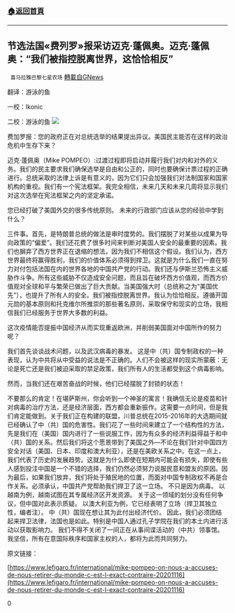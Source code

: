 ###  [:house:返回首頁](https://github.com/ourhimalayas/txt)
---

## 节选法国«费列罗»报采访迈克·蓬佩奥。迈克·蓬佩奥：“我们被指控脱离世界，这恰恰相反”
` 喜马拉雅巴黎七星农场` [轉載自GNews](https://gnews.org/zh-hans/581224/)

翻译：游泳的鱼

一校：Ikonic

二校：游泳的鱼
![]()![](https://gnews-media-offload.s3.amazonaws.com/wp-content/uploads/2020/11/22084038/reu_pompeo_paris.jpg)


费加罗报：您的政府正在对总统选举的结果提出异议。美国民主能否在这样的政治危机中生存下来？

迈克·蓬佩奥（Mike POMPEO）:过渡过程即将启动并履行我们对内和对外的义务。我们的民主要求我们确保选举是自由和公正的，同时也要确保计票过程的正确进行。总统采取的法律上诉是有意义的，因为它们只会加强我们对法制国家和国家机构的重视。我们有一个宪法框架。我完全相信，未来几天和未来几周将显示我们对这次选举在宪法框架之内的坚定承诺。

您已经打破了美国外交的很多传统原则。 未来的行政部门应该从您的经验中学到什么？

三件事。首先，是特朗普总统的做法是审时度势的。我们摆脱了对某些以成果为导向政策的“偏爱”。我们还花费了很多时间来判断对美国人安全的最重要的因素。我们也摒弃了西方世界正在退缩的想法，因为我们不相信这个假设。我们认为，西方世界最终将赢得胜利，我们的价值体系必须得到捍卫。这就是为什么我们一直在努力对付包括法国在内的世界各地的中国共产党的行动。我们还与伊斯兰恐怖主义威胁作斗争。所有这些威胁不仅造成安全问题，而且旨在破坏西方价值观，而西方价值观对全球和平与繁荣已做出了巨大贡献。当美国强大时（总统称之为“美国优先”），也提升了所有人的安全。我们被指控脱离世界。我认为恰恰相反。遵循开国元勋的基本原则和托克维尔所推崇的那些著名原则，采取保守和现实的立场，我相信我们已经服务于世界大多数的利益。

这次疫情能否提振中国经济从而实现重返欧洲，并削弱美国面对中国所作的努力呢？

我们首先谈谈战术问题，以及武汉病毒的暴发。 这是中（共）国专制政权的一种表现，认为中共将从中受益的说法是不正确的。人们不会被这样的现实所蒙蔽：无论是死亡还是我们被迫采取的禁足政策，我们所有人的生活都受到这个病毒影响。

然而，当我们还在艰苦奋战的时候，他们已经摆脱了封锁的状态！

不要那么的肯定！在堪萨斯州，你会听到一个神圣的寓言！我确信无论是疫苗和针对病毒的治疗方法，还是经济层面，西方都会重新振作。这需要一点时间，但是我们肯定能做到。关于我们正在构建的联盟，川普总统在2015-2016年的大选期间就已经确认了中（共）国的危害性。我们花了一些时间来建立了一个结构性的方法，先是我们在（美国）国内进行了一些说服工作，因为有众多的经济利益得益于和中（共）国的关系。然后我们将这个愿景带到了美国之外—不论在我们针对中国四方安全对话（美国、日本、印度和澳大利亚），还是在美欧关系之中。在这一点上，我们代表了历史的发展趋势。这就是为什么即使在短期内可能会有损失，即使有些人感到投注中国是一个不错的选择，我们仍然必须努力说服民意和盟友的原因。因为最后，如果我们放弃，我们将处于殖民地的位置，而面对中国专制政权不再是合作关系。必须承认，中国共产党帮助我们捍卫了这一立场。 不只是因为病毒。 以越南为例，越南试图在其专属经济区开发资源。 关于这一领域的划分没有任何争议，但中国对此表示质疑。 以澳大利亚为例，它已经表明了立场（捍卫其独立性，编者注）。 中（共）国现在想让其为此付出经济代价。 因此，我们必须团结起来捍卫法律，法国也是如此。特别是中国人通过孔子学院在我们的本土内进行活动以获取影响力。 我们不得不关闭了一间正在从事间谍活动的（中共）领事馆。 我坚信，所有在意国际秩序和国家主权的人，都将为此而共同努力。

原文链接：

[https://www.lefigaro.fr/international/mike-pompeo-on-nous-a-accuses-de-nous-retirer-du-monde-c-est-l-exact-contraire-20201116](https://www.lefigaro.fr/international/mike-pompeo-on-nous-a-accuses-de-nous-retirer-du-monde-c-est-l-exact-contraire-20201116)

0
